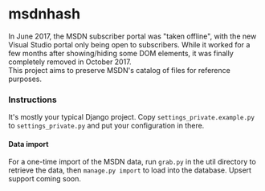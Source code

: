 msdnhash
=============
In June 2017, the MSDN subscriber portal was "taken offline", with the new Visual Studio portal only being open to subscribers.
While it worked for a few months after showing/hiding some DOM elements, it was finally completely removed in October 2017.  
This project aims to preserve MSDN's catalog of files for reference purposes.

### Instructions
It's mostly your typical Django project.
Copy `settings_private.example.py` to `settings_private.py` and put your configuration in there.
#### Data import
For a one-time import of the MSDN data, run `grab.py` in the util directory to retrieve the data, then `manage.py import` to load into the database.
Upsert support coming soon.
